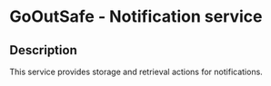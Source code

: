 # GoOutSafe - Notification service

## Description

This service provides storage and retrieval actions for notifications.
